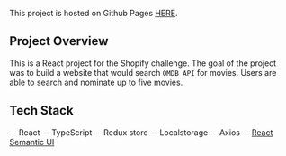 This project is hosted on Github Pages [HERE](https://shopify-fe-challenge.netlify.app/).

## Project Overview

This is a React project for the Shopify challenge. The goal of the project was to build a website that would search `OMDB API` for movies. Users are able to search and nominate up to five movies.

## Tech Stack

-- React
-- TypeScript
-- Redux store
-- Localstorage
-- Axios
-- [React Semantic UI](https://react.semantic-ui.com/)
